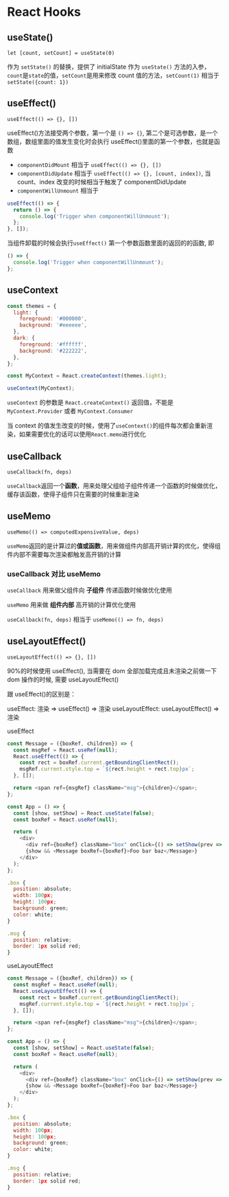 # React Hooks

## useState()

`let [count, setCount] = useState(0)`

作为 `setState()` 的替换，提供了 initialState 作为 `useState()` 方法的入参，`count`是`state`的值，`setCount`是用来修改 count 值的方法，`setCount(1)` 相当于 `setState({count: 1})`

## useEffect()

`useEffect(() => {}, [])`

useEffect()方法接受两个参数，第一个是 `() => {}`, 第二个是可选参数，是一个数组，数组里面的值发生变化时会执行
useEffect()里面的第一个参数，也就是函数

- `componentDidMount` 相当于 `useEffect(() => {}, [])`
- `componentDidUpdate` 相当于 `useEffect(() => {}, [count, index])`, 当 count、index 改变的时候相当于触发了 componentDidUpdate
- `componentWillUnmount` 相当于

```js
useEffect(() => {
  return () => {
    console.log('Trigger when componentWillUnmount');
  };
}, []);
```

当组件卸载的时候会执行`useEffect()` 第一个参数函数里面的返回的的函数, 即

```js
() => {
  console.log('Trigger when componentWillUnmount');
};
```

## useContext

```js
const themes = {
  light: {
    foreground: '#000000',
    background: '#eeeeee',
  },
  dark: {
    foreground: '#ffffff',
    background: '#222222',
  },
};

const MyContext = React.createContext(themes.light);

useContext(MyContext);
```

`useContext` 的参数是 `React.createContext()` 返回值，不能是 `MyContext.Provider` 或者 `MyContext.Consumer`

当 context 的值发生改变的时候，使用了`useContext()`的组件每次都会重新渲染，如果需要优化的话可以使用`React.memo`进行优化

## useCallback

`useCallback(fn, deps)`

`useCallback`返回一个**函数**，用来处理父组给子组件传递一个函数的时候做优化，缓存该函数，使得子组件只在需要的时候重新渲染

## useMemo

`useMemo(() => computedExpensiveValue, deps)`

`useMemo`返回的是计算过的**值或函数**，用来做组件内部高开销计算的优化，使得组件内部不需要每次渲染都触发高开销的计算

### useCallback 对比 useMemo

`useCallback` 用来做父组件向 **子组件** 传递函数时候做优化使用

`useMemo` 用来做 **组件内部** 高开销的计算优化使用

`useCallback(fn, deps)` 相当于 `useMemo(() => fn, deps)`

## useLayoutEffect()

`useLayoutEffect(() => {}, [])`

90%的时候使用 useEffect(), 当需要在 dom 全部加载完成且未渲染之前做一下 dom 操作的时候, 需要 useLayoutEffect()

跟 useEffect()的区别是：

useEffect: 渲染 => useEffect() => 渲染
useLayoutEffect: useLayoutEffect() => 渲染

useEffect

```js
const Message = ({boxRef, children}) => {
  const msgRef = React.useRef(null);
  React.useEffect(() => {
    const rect = boxRef.current.getBoundingClientRect();
    msgRef.current.style.top = `${rect.height + rect.top}px`;
  }, []);

  return <span ref={msgRef} className="msg">{children}</span>;
};

const App = () => {
  const [show, setShow] = React.useState(false);
  const boxRef = React.useRef(null);

  return (
    <div>
      <div ref={boxRef} className="box" onClick={() => setShow(prev => !prev)}>Click me</div>
      {show && <Message boxRef={boxRef}>Foo bar baz</Message>}
    </div>
  );
};

.box {
  position: absolute;
  width: 100px;
  height: 100px;
  background: green;
  color: white;
}

.msg {
  position: relative;
  border: 1px solid red;
}
```

useLayoutEffect

```js
const Message = ({boxRef, children}) => {
  const msgRef = React.useRef(null);
  React.useLayoutEffect(() => {
    const rect = boxRef.current.getBoundingClientRect();
    msgRef.current.style.top = `${rect.height + rect.top}px`;
  }, []);

  return <span ref={msgRef} className="msg">{children}</span>;
};

const App = () => {
  const [show, setShow] = React.useState(false);
  const boxRef = React.useRef(null);

  return (
    <div>
      <div ref={boxRef} className="box" onClick={() => setShow(prev => !prev)}>Click me</div>
      {show && <Message boxRef={boxRef}>Foo bar baz</Message>}
    </div>
  );
};

.box {
  position: absolute;
  width: 100px;
  height: 100px;
  background: green;
  color: white;
}

.msg {
  position: relative;
  border: 1px solid red;
}
```
